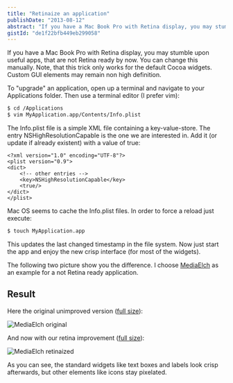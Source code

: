 ```yaml
---
title: "Retinaize an application"
publishDate: "2013-08-12"
abstract: "If you have a Mac Book Pro with Retina display, you may stumble upon useful apps, that are not Retina ready by now. You can change this manually. Note, that this trick only works for the default Cocoa widgets. Custom GUI elements may remain non high definition..."
gistId: "de1f22bfb449eb299058"
---
```


If you have a Mac Book Pro with Retina display, you may stumble upon useful apps, that are not Retina ready by now. You can change this manually. Note, that this trick only works for the default Cocoa widgets. Custom GUI elements may remain non high definition.

To "upgrade" an application, open up a terminal and navigate to your Applications folder. Then use a terminal editor (I prefer vim):

```edit-info-plist.sh
$ cd /Applications
$ vim MyApplication.app/Contents/Info.plist
```

The Info.plist file is a simple XML file containing a key-value-store. The entry NSHighResolutionCapable is the one we are interested in. Add it (or update if already existent) with a value of true:

```Info.plist
<?xml version="1.0" encoding="UTF-8"?>
<plist version="0.9">
<dict>
    <!-- other entries -->
    <key>NSHighResolutionCapable</key>
    <true/>
</dict>
</plist>
```

Mac OS seems to cache the Info.plist files. In order to force a reload just execute:

```invalidate-app.sh
$ touch MyApplication.app
```

This updates the last changed timestamp in the file system. Now just start the app and enjoy the new crisp interface (for most of the widgets).

The following two picture show you the difference. I choose [MediaElch](http://www.mediaelch.de/) as an example for a not Retina ready application.

## Result

Here the original unimproved version ([full size](/images/mediaelch-original.png)):

![MediaElch original](/images/mediaelch-original.png)

And now with our retina improvement ([full size](/images/mediaelch-retinaized.png)):

![MediaElch retinaized](/images/mediaelch-retinaized.png)

As you can see, the standard widgets like text boxes and labels look crisp afterwards, but other elements like icons stay pixelated.
